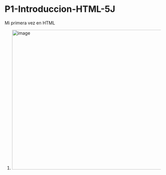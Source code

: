 # P1-Introduccion-HTML-5J
Mi primera vez en HTML
1. <img width="902" height="451" alt="image" src="https://github.com/user-attachments/assets/2c444a23-614d-4ebb-a693-2de56b4b4888" />
